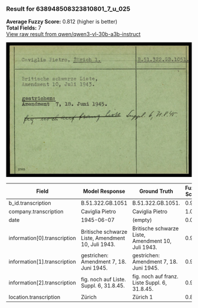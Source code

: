 ### Result for 638948508323810801_7_u_025
**Average Fuzzy Score:** 0.812 (higher is better)<br>
**Total Fields:** 7<br>
[View raw result from qwen/qwen3-vl-30b-a3b-instruct](https://github.com/RISE-UNIBAS/humanities_data_benchmark/blob/main/results/2025-10-24/T0334/request_T0334_638948508323810801_7_u_025.json)

<img src="https://github.com/RISE-UNIBAS/humanities_data_benchmark/blob/main/benchmarks/blacklist/images/638948508323810801_7_u_025.jpg?raw=true" alt="638948508323810801_7_u_025" width="600px">

| Field | Model Response | Ground Truth | Fuzzy Score | Match |
|-------|----------------|--------------|-------------|-------|
| b_id.transcription | B.51.322.GB.1051 | B.51.322.GB.1051. | 0.970 | ✅ |
| company.transcription | Caviglia Pietro | Caviglia Pietro | 1.000 | ✅ |
| date | 1945-06-07 | (empty) | 0.000 | ❌ |
| information[0].transcription | Britische schwarze Liste, Amendment 10, Juli 1943. | Britische schwarze Liste,<br>Amendment 10, Juli 1943. | 0.980 | ✅ |
| information[1].transcription | gestrichen: Amendment 7, 18. Juni 1945. | gestrichen:<br>Amendment 7, 18. Juni 1945. | 0.974 | ✅ |
| information[2].transcription | fig. noch auf Liste. Suppl. 6, 31.8.45. | fig. noch auf franz. Liste Suppl. 6, 31.8.45. | 0.905 | ❌ |
| location.transcription | Zürich | Zürich 1 | 0.857 | ❌ |
